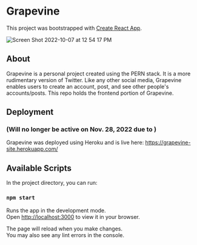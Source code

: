 # Grapevine 

This project was bootstrapped with [Create React App](https://github.com/facebook/create-react-app).

![Screen Shot 2022-10-07 at 12 54 17 PM](https://user-images.githubusercontent.com/45299161/194609145-de296d75-823a-43f6-974a-6fcc919bd971.png)

## About

Grapevine is a personal project created using the PERN stack. It is a more rudimentary version of Twitter. Like any other social media, Grapevine enables users to create an account, post, and see other people's accounts/posts. This repo holds the frontend portion of Grapevine.

## Deployment 
### (Will no longer be active on Nov. 28, 2022 due to )

Grapevine was deployed using Heroku and is live here: https://grapevine-site.herokuapp.com/

## Available Scripts

In the project directory, you can run:

### `npm start`

Runs the app in the development mode.\
Open [http://localhost:3000](http://localhost:3000) to view it in your browser.

The page will reload when you make changes.\
You may also see any lint errors in the console.


